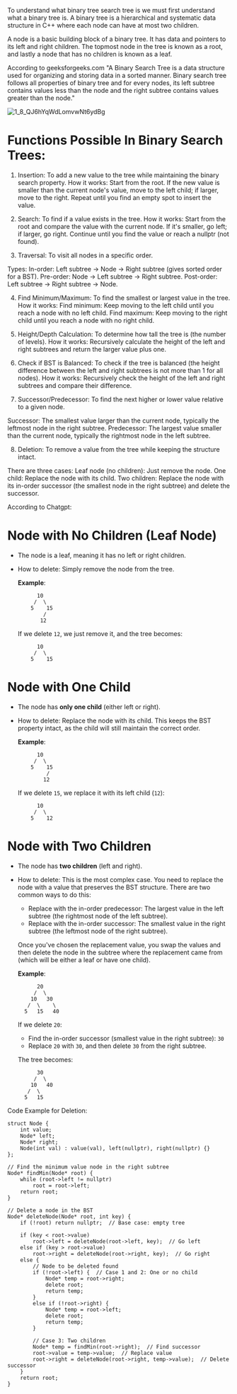 To understand what binary tree search tree is we must first understand what a binary tree is. A binary tree is a hierarchical and systematic data structure in C++ where each node can have at most two children. 

A node is a basic building block of a binary tree. It has data and pointers to its left and right children. The topmost node in the tree is known as a root, and lastly a node that has no children is known as a leaf.

According to geeksforgeeks.com "A Binary Search Tree is a data structure used for organizing and storing data in a sorted manner. Binary search tree follows all properties of binary tree and for every nodes, its left subtree contains values less than the node and the right subtree contains values greater than the node."

 ![1_8_QJ6hYqWdLomvwNt6ydBg](https://github.com/user-attachments/assets/bc054bcb-ad05-4c03-acc0-758fe89a49f5)

# Functions Possible In Binary Search Trees:

1. Insertion: To add a new value to the tree while maintaining the binary search property.
How it works: Start from the root. If the new value is smaller than the current node's value, move to the left child; if larger, move to the right. Repeat until you find an empty spot to insert the value.

2. Search: To find if a value exists in the tree.
How it works: Start from the root and compare the value with the current node. If it's smaller, go left; if larger, go right. Continue until you find the value or reach a nullptr (not found).

3. Traversal: To visit all nodes in a specific order.

Types:
In-order: Left subtree → Node → Right subtree (gives sorted order for a BST).
Pre-order: Node → Left subtree → Right subtree.
Post-order: Left subtree → Right subtree → Node.

4. Find Minimum/Maximum: To find the smallest or largest value in the tree.
How it works:
Find minimum: Keep moving to the left child until you reach a node with no left child.
Find maximum: Keep moving to the right child until you reach a node with no right child.

5. Height/Depth Calculation: To determine how tall the tree is (the number of levels).
How it works: Recursively calculate the height of the left and right subtrees and return the larger value plus one.

6. Check if BST is Balanced: To check if the tree is balanced (the height difference between the left and right subtrees is not more than 1 for all nodes).
How it works: Recursively check the height of the left and right subtrees and compare their difference.

7. Successor/Predecessor: To find the next higher or lower value relative to a given node.

Successor: The smallest value larger than the current node, typically the leftmost node in the right subtree.
Predecessor: The largest value smaller than the current node, typically the rightmost node in the left subtree.

8. Deletion: To remove a value from the tree while keeping the structure intact.

There are three cases:
Leaf node (no children): Just remove the node.
One child: Replace the node with its child.
Two children: Replace the node with its in-order successor (the smallest node in the right subtree) and delete the successor.

According to Chatgpt:

# **Node with No Children (Leaf Node)**

- The node is a leaf, meaning it has no left or right children.
- How to delete: Simply remove the node from the tree.

   **Example**:
   ```
         10
        /  \
       5    15
           /
          12
   ```
   If we delete `12`, we just remove it, and the tree becomes:
   ```
         10
        /  \
       5    15
   ```

# **Node with One Child**

- The node has **only one child** (either left or right).
- How to delete: Replace the node with its child. This keeps the BST property intact, as the child will still maintain the correct order.

   **Example**:
   ```
         10
        /  \
       5    15
            /
           12
   ```
   If we delete `15`, we replace it with its left child (`12`):
   ```
         10
        /  \
       5    12
   ```

# **Node with Two Children**

- The node has **two children** (left and right).
- How to delete: This is the most complex case. You need to replace the node with a value that preserves the BST structure. There are two common ways to do this:

   - Replace with the in-order predecessor: The largest value in the left subtree (the rightmost node of the left subtree).
   - Replace with the in-order successor: The smallest value in the right subtree (the leftmost node of the right subtree).

   Once you've chosen the replacement value, you swap the values and then delete the node in the subtree where the replacement came from (which will be either a leaf or have one child).

   **Example**:
   ```
         20
        /  \
       10   30
      /  \    \
     5   15   40
   ```
   If we delete `20`:
   - Find the in-order successor (smallest value in the right subtree): `30`
   - Replace `20` with `30`, and then delete `30` from the right subtree.

   The tree becomes:
   ```
         30
        /  \
       10   40
      /  \
     5   15
   ```

Code Example for Deletion:

```
struct Node {
    int value;
    Node* left;
    Node* right;
    Node(int val) : value(val), left(nullptr), right(nullptr) {}
};

// Find the minimum value node in the right subtree
Node* findMin(Node* root) {
    while (root->left != nullptr)
        root = root->left;
    return root;
}

// Delete a node in the BST
Node* deleteNode(Node* root, int key) {
    if (!root) return nullptr;  // Base case: empty tree

    if (key < root->value) 
        root->left = deleteNode(root->left, key);  // Go left
    else if (key > root->value) 
        root->right = deleteNode(root->right, key);  // Go right
    else {
        // Node to be deleted found
        if (!root->left) {  // Case 1 and 2: One or no child
            Node* temp = root->right;
            delete root;
            return temp;
        }
        else if (!root->right) {
            Node* temp = root->left;
            delete root;
            return temp;
        }

        // Case 3: Two children
        Node* temp = findMin(root->right);  // Find successor
        root->value = temp->value;  // Replace value
        root->right = deleteNode(root->right, temp->value);  // Delete successor
    }
    return root;
}
